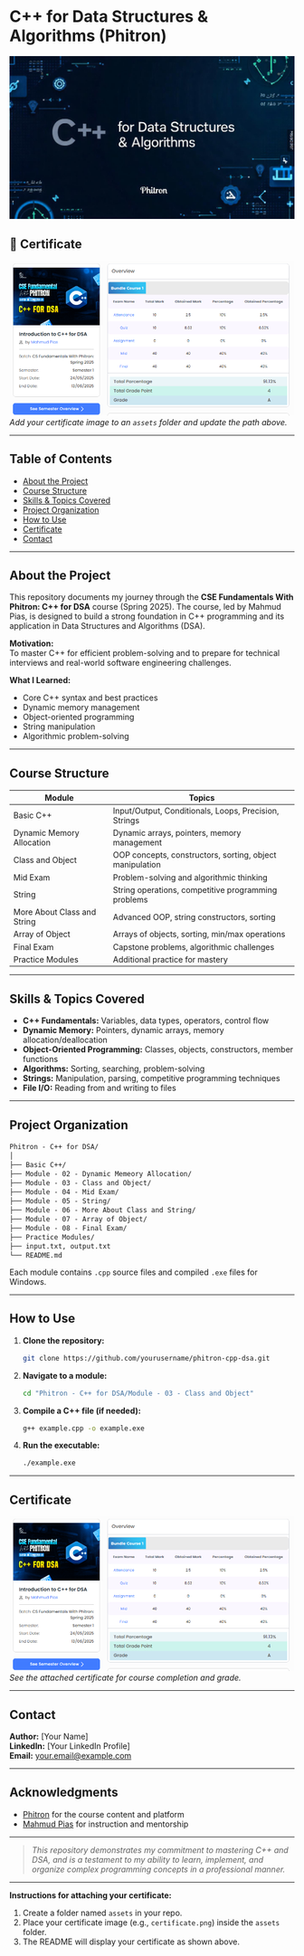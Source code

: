 # C++ for Data Structures & Algorithms (Phitron)

![Course Banner](./assets/banner.png) <!-- Replace with your own banner if you wish -->

## 📜 Certificate

![Certificate](./assets/certificate.png)
_Add your certificate image to an `assets` folder and update the path above._

---

## Table of Contents

- [About the Project](#about-the-project)
- [Course Structure](#course-structure)
- [Skills & Topics Covered](#skills--topics-covered)
- [Project Organization](#project-organization)
- [How to Use](#how-to-use)
- [Certificate](#certificate)
- [Contact](#contact)

---

## About the Project

This repository documents my journey through the **CSE Fundamentals With Phitron: C++ for DSA** course (Spring 2025). The course, led by Mahmud Pias, is designed to build a strong foundation in C++ programming and its application in Data Structures and Algorithms (DSA).

**Motivation:**  
To master C++ for efficient problem-solving and to prepare for technical interviews and real-world software engineering challenges.

**What I Learned:**

- Core C++ syntax and best practices
- Dynamic memory management
- Object-oriented programming
- String manipulation
- Algorithmic problem-solving

---

## Course Structure

| Module                      | Topics                                                   |
| --------------------------- | -------------------------------------------------------- |
| Basic C++                   | Input/Output, Conditionals, Loops, Precision, Strings    |
| Dynamic Memory Allocation   | Dynamic arrays, pointers, memory management              |
| Class and Object            | OOP concepts, constructors, sorting, object manipulation |
| Mid Exam                    | Problem-solving and algorithmic thinking                 |
| String                      | String operations, competitive programming problems      |
| More About Class and String | Advanced OOP, string constructors, sorting               |
| Array of Object             | Arrays of objects, sorting, min/max operations           |
| Final Exam                  | Capstone problems, algorithmic challenges                |
| Practice Modules            | Additional practice for mastery                          |

---

## Skills & Topics Covered

- **C++ Fundamentals:** Variables, data types, operators, control flow
- **Dynamic Memory:** Pointers, dynamic arrays, memory allocation/deallocation
- **Object-Oriented Programming:** Classes, objects, constructors, member functions
- **Algorithms:** Sorting, searching, problem-solving
- **Strings:** Manipulation, parsing, competitive programming techniques
- **File I/O:** Reading from and writing to files

---

## Project Organization

```
Phitron - C++ for DSA/
│
├── Basic C++/
├── Module - 02 - Dynamic Memeory Allocation/
├── Module - 03 - Class and Object/
├── Module - 04 - Mid Exam/
├── Module - 05 - String/
├── Module - 06 - More About Class and String/
├── Module - 07 - Array of Object/
├── Module - 08 - Final Exam/
├── Practice Modules/
├── input.txt, output.txt
└── README.md
```

Each module contains `.cpp` source files and compiled `.exe` files for Windows.

---

## How to Use

1. **Clone the repository:**
   ```bash
   git clone https://github.com/yourusername/phitron-cpp-dsa.git
   ```
2. **Navigate to a module:**
   ```bash
   cd "Phitron - C++ for DSA/Module - 03 - Class and Object"
   ```
3. **Compile a C++ file (if needed):**
   ```bash
   g++ example.cpp -o example.exe
   ```
4. **Run the executable:**
   ```bash
   ./example.exe
   ```

---

## Certificate

![Certificate](./assets/certificate.png)
_See the attached certificate for course completion and grade._

---

## Contact

**Author:** [Your Name]  
**LinkedIn:** [Your LinkedIn Profile]  
**Email:** your.email@example.com

---

## Acknowledgments

- [Phitron](https://phitron.io/) for the course content and platform
- [Mahmud Pias](https://www.linkedin.com/in/mahmudpias/) for instruction and mentorship

---

> _This repository demonstrates my commitment to mastering C++ and DSA, and is a testament to my ability to learn, implement, and organize complex programming concepts in a professional manner._

---

**Instructions for attaching your certificate:**

1. Create a folder named `assets` in your repo.
2. Place your certificate image (e.g., `certificate.png`) inside the `assets` folder.
3. The README will display your certificate as shown above.
